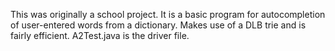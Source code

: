 This was originally a school project. It is a basic program for autocompletion of user-entered words from a dictionary. Makes use of a DLB trie and is fairly efficient. A2Test.java is the driver file. 
